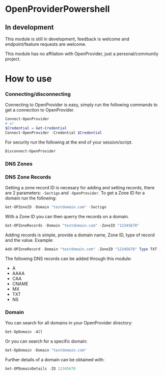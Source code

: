 # OpenProviderPowershell

## In development
This module is still in development, feedback is welcome and endpoint/feature requests are welcome.

This module has no affilation with OpenProvider, just a personal/community project.

# How to use
### Connecting/disconnecting
Connecting to OpenProvider is easy, simply run the following commands to get a connection to OpenProvider.
```powershell
Connect-OpenProvider
# or
$Credential = Get-Credential
Connect-OpenProvider -Credential $Credential
```
For security run the following at the end of your session/script.
```powershell 
Disconnect-OpenProvider
```

### DNS Zones


### DNS Zone Records
Getting a zone record ID is necesary for adding and setting records, there are 2 parameters: 
```-Sectigo``` and ```-OpenProvider```. To get a Zone ID for a domain run the following:
```powershell
Get-OPZoneID -Domain "testdomain.com" -Sectigo
```
With a Zone ID you can then querry the records on a domain.
```powershell 
Get-OPZoneRecords -Domain "testdomain.com" -ZoneID "12345678"
```
Adding records is simple, provide a domain name, Zone ID, type of record and the value. Example:
```powershell 
Add-OPZoneRecord -Domain "testdomain.com" -ZoneID "12345678" Type TXT -Value "v=SPF1 -all"
```
The following DNS records can be added through this module:
- A
- AAAA
- CAA
- CNAME
- MX
- TXT
- NS

### Domain
You can search for all domains in your OpenProvider directory:
```powershell
Get-OpDomain -All
```
Or you can search for a specific domain:
```powershell
Get-OpDomain -Domain "testdomain.com"
```

Further details of a domain can be obtained with:
```powershell
Get-OPDomainDetails -ID 12345678
```